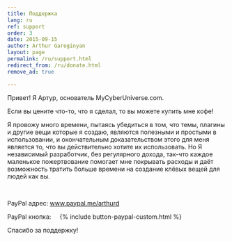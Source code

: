 ```yaml
---
title: Поддержка
lang: ru
ref: support
order: 3
date: 2015-09-15
author: Arthur Gareginyan
layout: page
permalink: /ru/support.html
redirect_from: /ru/donate.html
remove_ad: true

---
```


Привет! Я Артур, основатель MyCyberUniverse.com.

Если вы цените что-то, что я сделал, то вы можете купить мне кофе!

Я провожу много времени, пытаясь убедиться в том, что темы, плагины и другие вещи которые  я создаю, являются полезными и простыми в использовании, и окончательным доказательством этого для меня является то, что вы действительно хотите их использовать. Но Я независимый разработчик, без регулярного дохода, так-что каждое маленькое пожертвование помогает мне покрывать расходы и даёт возможность тратить больше времени на создание клёвых вещей для людей как вы.

&nbsp;
&nbsp;

PayPal адрес: <a href="https://www.paypal.me/arthurd" target="_blank" rel="nofollow">www.paypal.me/arthurd</a>

PayPal кнопка:    
{% include button-paypal-custom.html %}

Спасибо за поддержку!